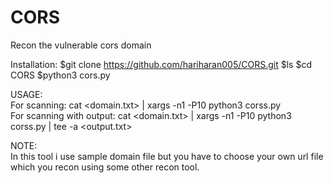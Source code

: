# CORS
Recon the vulnerable cors domain

Installation:
               $git clone https://github.com/hariharan005/CORS.git
               $ls
               $cd CORS
               $python3 cors.py
              

USAGE:                       
       For scanning:  cat <domain.txt> | xargs -n1 -P10 python3 corss.py                           
       For scanning with output:  cat <domain.txt> | xargs -n1 -P10 python3 corss.py | tee -a <output.txt>

NOTE:  
       In this tool i use sample domain file but you have to choose your own url file which you recon using some other recon tool.

